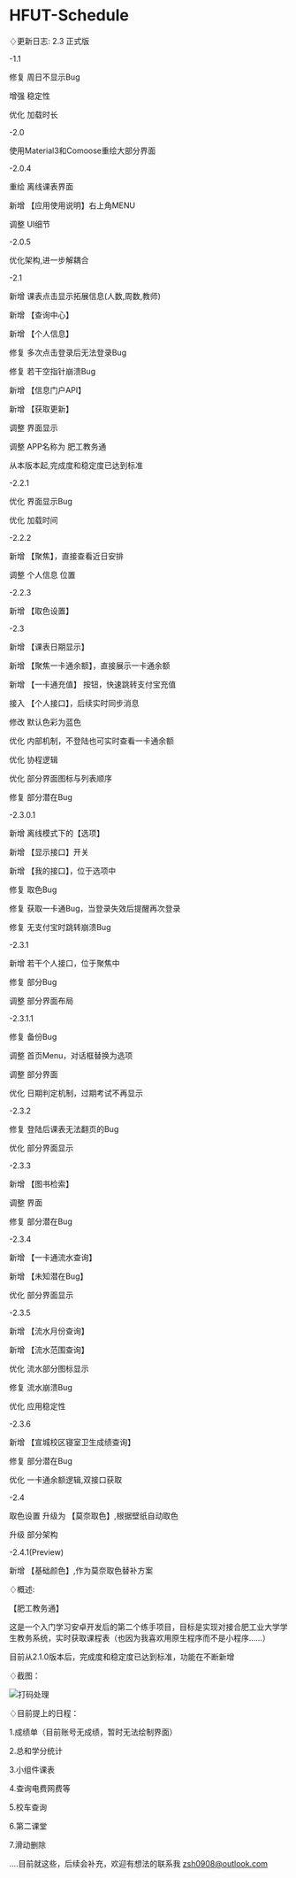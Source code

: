# HFUT-Schedule

♢更新日志: 2.3 正式版

-1.1

修复  周日不显示Bug

增强  稳定性

优化  加载时长

-2.0

使用Material3和Comoose重绘大部分界面

-2.0.4

重绘  离线课表界面

新增 【应用使用说明】右上角MENU

调整  UI细节

-2.0.5

优化架构,进一步解耦合

-2.1

新增   课表点击显示拓展信息(人数,周数,教师)

新增   【查询中心】

新增   【个人信息】

修复   多次点击登录后无法登录Bug

修复   若干空指针崩溃Bug

新增   【信息门户API】

新增   【获取更新】

调整    界面显示

调整    APP名称为 肥工教务通

从本版本起,完成度和稳定度已达到标准

-2.2.1

优化  界面显示Bug

优化  加载时间

-2.2.2

新增  【聚焦】，直接查看近日安排

调整  个人信息  位置

-2.2.3

新增  【取色设置】

-2.3

新增  【课表日期显示】

新增  【聚焦一卡通余额】，直接展示一卡通余额

新增  【一卡通充值】 按钮，快速跳转支付宝充值

接入  【个人接口】，后续实时同步消息

修改    默认色彩为蓝色

优化    内部机制，不登陆也可实时查看一卡通余额

优化    协程逻辑

优化    部分界面图标与列表顺序

修复    部分潜在Bug

-2.3.0.1

新增    离线模式下的【选项】

新增   【显示接口】开关

新增   【我的接口】，位于选项中

修复    取色Bug

修复    获取一卡通Bug，当登录失效后提醒再次登录

修复    无支付宝时跳转崩溃Bug

-2.3.1

新增    若干个人接口，位于聚焦中

修复    部分Bug

调整    部分界面布局

-2.3.1.1

修复    备份Bug

调整    首页Menu，对话框替换为选项

调整    部分界面

优化    日期判定机制，过期考试不再显示

-2.3.2

修复     登陆后课表无法翻页的Bug

优化     部分界面显示

-2.3.3

新增   【图书检索】

调整     界面

修复     部分潜在Bug

-2.3.4

新增   【一卡通流水查询】

新增   【未知潜在Bug】

优化    部分界面显示

-2.3.5

新增   【流水月份查询】

新增   【流水范围查询】

优化    流水部分图标显示

修复    流水崩溃Bug

优化    应用稳定性


-2.3.6

新增   【宣城校区寝室卫生成绩查询】

修复    部分潜在Bug

优化    一卡通余额逻辑,双接口获取


-2.4

取色设置  升级为 【莫奈取色】,根据壁纸自动取色

升级   部分架构

-2.4.1(Preview)

新增   【基础颜色】,作为莫奈取色替补方案


♢概述:

【肥工教务通】

这是一个入门学习安卓开发后的第二个练手项目，目标是实现对接合肥工业大学学生教务系统，实时获取课程表（也因为我喜欢用原生程序而不是小程序……）

目前从2.1.0版本后，完成度和稳定度已达到标准，功能在不断新增

♢截图：

![打码处理](https://github.com/Chiu-xaH/HFUT-Schedule/assets/116127902/6194f6bc-e4a8-4300-b983-6c99d0456aca)

♢目前提上的日程：

1.成绩单（目前账号无成绩，暂时无法绘制界面）

2.总和学分统计

3.小组件课表

4.查询电费网费等

5.校车查询

6.第二课堂

7.滑动删除


....目前就这些，后续会补充，欢迎有想法的联系我 zsh0908@outlook.com


